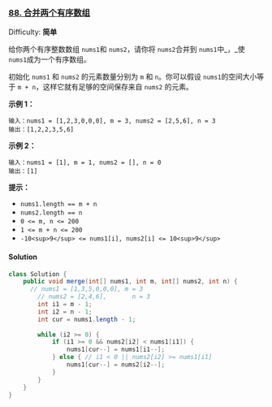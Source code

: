 ### [88\. 合并两个有序数组](https://leetcode-cn.com/problems/merge-sorted-array/)

Difficulty: **简单**


给你两个有序整数数组 `nums1`和 `nums2`，请你将 `nums2`合并到 `nums1`中_，_使 `nums1`成为一个有序数组。

初始化 `nums1` 和 `nums2` 的元素数量分别为 `m` 和 `n`。你可以假设 `nums1`的空间大小等于 `m + n`，这样它就有足够的空间保存来自 `nums2` 的元素。

**示例 1：**

```
输入：nums1 = [1,2,3,0,0,0], m = 3, nums2 = [2,5,6], n = 3
输出：[1,2,2,3,5,6]
```

**示例 2：**

```
输入：nums1 = [1], m = 1, nums2 = [], n = 0
输出：[1]
```

**提示：**

*   `nums1.length == m + n`
*   `nums2.length == n`
*   `0 <= m, n <= 200`
*   `1 <= m + n <= 200`
*   `-10<sup>9</sup> <= nums1[i], nums2[i] <= 10<sup>9</sup>`


#### Solution


```java
class Solution {
    public void merge(int[] nums1, int m, int[] nums2, int n) {
      // nums1 = [1,3,5,0,0,0], m = 3
    	// nums2 = [2,4,6],       n = 3
    	int i1 = m - 1;
    	int i2 = n - 1;
    	int cur = nums1.length - 1;
    	
    	while (i2 >= 0) {
    		if (i1 >= 0 && nums2[i2] < nums1[i1]) {
    			nums1[cur--] = nums1[i1--];
    		} else { // i1 < 0 || nums2[i2] >= nums1[i1]
    			nums1[cur--] = nums2[i2--];
    		}
    	}
    }
}
```